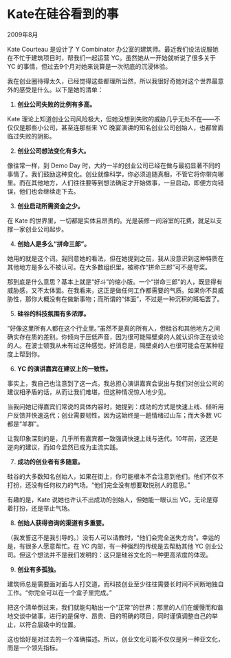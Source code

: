 
# Kate在硅谷看到的事
2009年8月

Kate Courteau 是设计了 Y Combinator 办公室的建筑师。最近我们设法说服她在不忙于建筑项目时，帮我们一起运营 YC。虽然她从一开始就听说了很多关于 YC 的事情，但过去9个月对她来说算是一次彻底的沉浸体验。

我在创业圈待得太久，已经觉得这些都理所当然，所以我很好奇她对这个世界最意外的感受是什么。以下是她的清单：

1. **创业公司失败的比例有多高。**

Kate 理论上知道创业公司风险极大，但她没想到失败的威胁几乎无处不在——不仅仅是那些小公司，甚至连那些来 YC 晚宴演讲的知名创业公司创始人，也都曾面临过失败的阴影。

2. **创业公司想法变化有多大。**

像往常一样，到 Demo Day 时，大约一半的创业公司已经在做与最初显著不同的事情了。我们鼓励这种变化。创业就像科学，你必须追随真相，不管它将你带向哪里。而在其他地方，人们往往要等到想法确定才开始做事，一旦启动，即便方向错误，他们也会继续走下去。

3. **创业启动所需资金之少。**

在 Kate 的世界里，一切都是实体且昂贵的。光是装修一间浴室的花费，就足以支撑一家创业公司起步。

4. **创始人是多么“拼命三郎”。**

她用的就是这个词。我同意她的看法，但在她提到之前，我从没意识到这种特质在其他地方是多么不被认可。在大多数组织里，被称作“拼命三郎”可不是夸奖。

那到底是什么意思？基本上就是“好斗”的缩小版。一个“拼命三郎”的人，既显得有威胁感，又不太体面。在我看来，这正是做任何工作都需要的气质。如果你不具威胁性，那你大概没有在做新事物；而所谓的“体面”，不过是一种沉积的斑垢罢了。

5. **硅谷的科技氛围有多浓厚。**

“好像这里所有人都在这个行业里。”虽然不是真的所有人，但硅谷和其他地方之间确实存在质的差别。你倾向于压低声音，因为很可能隔壁桌的人就认识你正在谈论的人。在波士顿我从未有过这种感觉。好消息是，隔壁桌的人也很可能会在某种程度上帮到你。

6. **YC 的演讲嘉宾在建议上的一致性。**

事实上，我自己也注意到了这一点。我总担心演讲嘉宾会说出与我们对创业公司的建议相矛盾的话，从而让我们难堪，但这种情况惊人地少见。

当我问她记得嘉宾们常说的具体内容时，她提到：成功的方式是快速上线、倾听用户反馈并快速迭代；创业需要韧性，因为这始终是一趟情绪过山车；而大多数 VC 都是“羊群”。  

让我印象深刻的是，几乎所有嘉宾都一致强调快速上线与迭代。10年前，这还是逆向的建议，而如今显然已成为主流实践。

7. **成功的创业者有多随意。**

硅谷的大多数知名创始人，如果在街上，你可能根本不会注意到他们。他们不仅不打扮，还没有任何权力的气场。“他们完全没有想要取悦别人的意思。”

有趣的是，Kate 说她也许认不出成功的创始人，但她能一眼认出 VC，无论是穿着打扮，还是举止气场。

8. **创始人获得咨询的渠道有多重要。**

（我发誓这不是我引导的。）没有人可以请教时，“他们会完全迷失方向”。幸运的是，有很多人愿意帮忙。在 YC 内部，有一种强烈的传统是去帮助其他 YC 创业公司。但这个想法并不是我们发明的：这只是硅谷文化的一种更高浓度的体现。

9. **创业有多孤独。**

建筑师总是需要面对面与人打交道，而科技创业至少往往需要长时间不间断地独自工作。“你完全可以在一个盒子里完成。”

把这个清单倒过来，我们就能勾勒出一个“正常”的世界：那里的人们在缓慢而和谐地交谈中做事，进行的是保守、昂贵、目的明确的项目，同时谨慎调整自己的举止，以符合层级中的位置。

这也恰好是对过去的一个准确描述。所以，创业文化可能不仅仅是另一种亚文化，而是一个领先指标。

